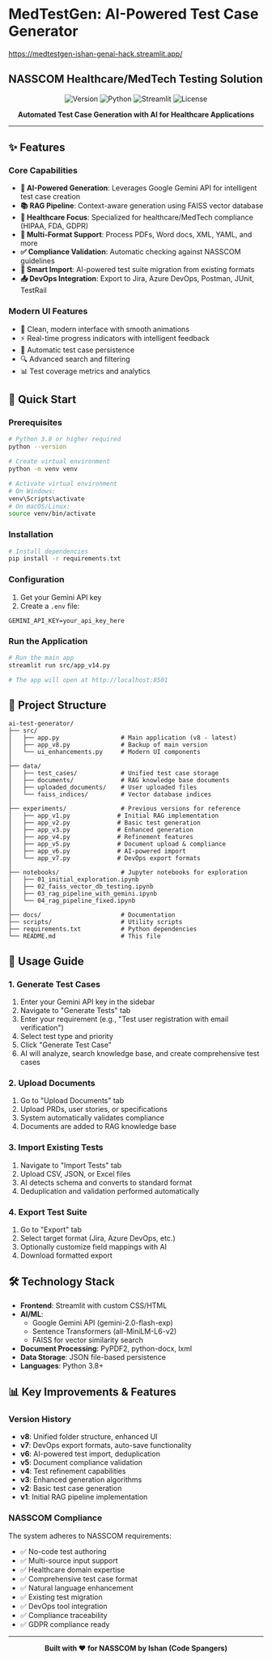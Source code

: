 # MedTestGen: AI-Powered Test Case Generator 
https://medtestgen-ishan-genai-hack.streamlit.app/

## NASSCOM Healthcare/MedTech Testing Solution

<div align="center">
  
  ![Version](https://img.shields.io/badge/version-8.0-blue)
  ![Python](https://img.shields.io/badge/python-3.8+-green)
  ![Streamlit](https://img.shields.io/badge/streamlit-1.28+-red)
  ![License](https://img.shields.io/badge/license-MIT-purple)
  
  <p align="center">
    <strong>Automated Test Case Generation with AI for Healthcare Applications</strong><br>
  </p>

</div>

---

## ✨ Features

### Core Capabilities
- **🤖 AI-Powered Generation**: Leverages Google Gemini API for intelligent test case creation
- **📚 RAG Pipeline**: Context-aware generation using FAISS vector database
- **🏥 Healthcare Focus**: Specialized for healthcare/MedTech compliance (HIPAA, FDA, GDPR)
- **📄 Multi-Format Support**: Process PDFs, Word docs, XML, YAML, and more
- **✅ Compliance Validation**: Automatic checking against NASSCOM guidelines
- **🔄 Smart Import**: AI-powered test suite migration from existing formats
- **📤 DevOps Integration**: Export to Jira, Azure DevOps, Postman, JUnit, TestRail

### Modern UI Features
- 🎨 Clean, modern interface with smooth animations
- ⚡ Real-time progress indicators with intelligent feedback
- 💾 Automatic test case persistence
- 🔍 Advanced search and filtering
- 📊 Test coverage metrics and analytics

## 🚀 Quick Start

### Prerequisites
```bash
# Python 3.8 or higher required
python --version

# Create virtual environment
python -m venv venv

# Activate virtual environment
# On Windows:
venv\Scripts\activate
# On macOS/Linux:
source venv/bin/activate
```

### Installation
```bash
# Install dependencies
pip install -r requirements.txt
```

### Configuration
1. Get your Gemini API key
2. Create a `.env` file:
```env
GEMINI_API_KEY=your_api_key_here
```

### Run the Application
```bash
# Run the main app
streamlit run src/app_v14.py

# The app will open at http://localhost:8501
```

## 📁 Project Structure

```
ai-test-generator/
├── src/
│   ├── app.py                 # Main application (v8 - latest)
│   ├── app_v8.py              # Backup of main version
│   └── ui_enhancements.py     # Modern UI components
│
├── data/
│   ├── test_cases/            # Unified test case storage
│   ├── documents/             # RAG knowledge base documents
│   ├── uploaded_documents/    # User uploaded files
│   └── faiss_indices/         # Vector database indices
│
├── experiments/               # Previous versions for reference
│   ├── app_v1.py             # Initial RAG implementation
│   ├── app_v2.py             # Basic test generation
│   ├── app_v3.py             # Enhanced generation
│   ├── app_v4.py             # Refinement features
│   ├── app_v5.py             # Document upload & compliance
│   ├── app_v6.py             # AI-powered import
│   └── app_v7.py             # DevOps export formats
│
├── notebooks/                 # Jupyter notebooks for exploration
│   ├── 01_initial_exploration.ipynb
│   ├── 02_faiss_vector_db_testing.ipynb
│   ├── 03_rag_pipeline_with_gemini.ipynb
│   └── 04_rag_pipeline_fixed.ipynb
│
├── docs/                      # Documentation
├── scripts/                   # Utility scripts
├── requirements.txt           # Python dependencies
└── README.md                  # This file
```

## 🎯 Usage Guide

### 1. Generate Test Cases
1. Enter your Gemini API key in the sidebar
2. Navigate to "Generate Tests" tab
3. Enter your requirement (e.g., "Test user registration with email verification")
4. Select test type and priority
5. Click "Generate Test Case"
6. AI will analyze, search knowledge base, and create comprehensive test cases

### 2. Upload Documents
1. Go to "Upload Documents" tab
2. Upload PRDs, user stories, or specifications
3. System automatically validates compliance
4. Documents are added to RAG knowledge base

### 3. Import Existing Tests
1. Navigate to "Import Tests" tab
2. Upload CSV, JSON, or Excel files
3. AI detects schema and converts to standard format
4. Deduplication and validation performed automatically

### 4. Export Test Suite
1. Go to "Export" tab
2. Select target format (Jira, Azure DevOps, etc.)
3. Optionally customize field mappings with AI
4. Download formatted export

## 🛠️ Technology Stack

- **Frontend**: Streamlit with custom CSS/HTML
- **AI/ML**: 
  - Google Gemini API (gemini-2.0-flash-exp)
  - Sentence Transformers (all-MiniLM-L6-v2)
  - FAISS for vector similarity search
- **Document Processing**: PyPDF2, python-docx, lxml
- **Data Storage**: JSON file-based persistence
- **Languages**: Python 3.8+

## 📊 Key Improvements & Features

### Version History
- **v8**: Unified folder structure, enhanced UI
- **v7**: DevOps export formats, auto-save functionality
- **v6**: AI-powered test import, deduplication
- **v5**: Document compliance validation
- **v4**: Test refinement capabilities
- **v3**: Enhanced generation algorithms
- **v2**: Basic test case generation
- **v1**: Initial RAG pipeline implementation

### NASSCOM Compliance
The system adheres to NASSCOM requirements:
- ✅ No-code test authoring
- ✅ Multi-source input support
- ✅ Healthcare domain expertise
- ✅ Comprehensive test case format
- ✅ Natural language enhancement
- ✅ Existing test migration
- ✅ DevOps tool integration
- ✅ Compliance traceability
- ✅ GDPR compliance ready


---

<div align="center">
  <strong>Built with ❤️ for NASSCOM by Ishan (Code Spangers)</strong>
</div>
